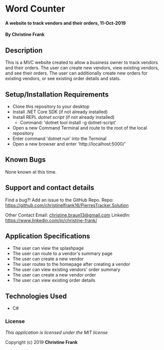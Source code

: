 # Word Counter

#### A website to track vendors and their orders, 11-Oct-2019

#### By **Christine Frank**

## Description

This is a MVC website created to allow a business owner to track vendors and their orders. The user can create new vendors, view existing vendors, and see their orders. The user can additionally create new orders for existing vendors, or see existing order details and stats.

## Setup/Installation Requirements

* Clone this repository to your desktop
* Install .NET Core SDK (if not already installed)
* Install REPL *dotnet script* (if not already installed)
    * Command: 'dotnet tool install -g dotnet-script'
* Open a new Command Terminal and route to the root of the local repository
* Enter command 'dotnet run' into the Terminal
* Open a new browser and enter 'http://localhost:5000/'

## Known Bugs

None known at this time.

## Support and contact details

Find a bug?! Add an issue to the GitHub Repo.
Repo: https://github.com/christinelfrank16/PierresTracker.Solution

Other Contact
Email: christine.braun13@gmail.com
LinkedIn: https://www.linkedin.com/in/christine-frank/

## Application Specifications

* The user can view the splashpage
* The user can route to a vendor's summary page
* The user can create a new vendor
* The user routes to the homepage after creating a vendor
* The user can view existing vendors' order summary
* The user can create a new vendor order
* The user can view existing order details

## Technologies Used

* C#

### License

*This application is licensed under the MIT license*

Copyright (c) 2019 **Christine Frank**